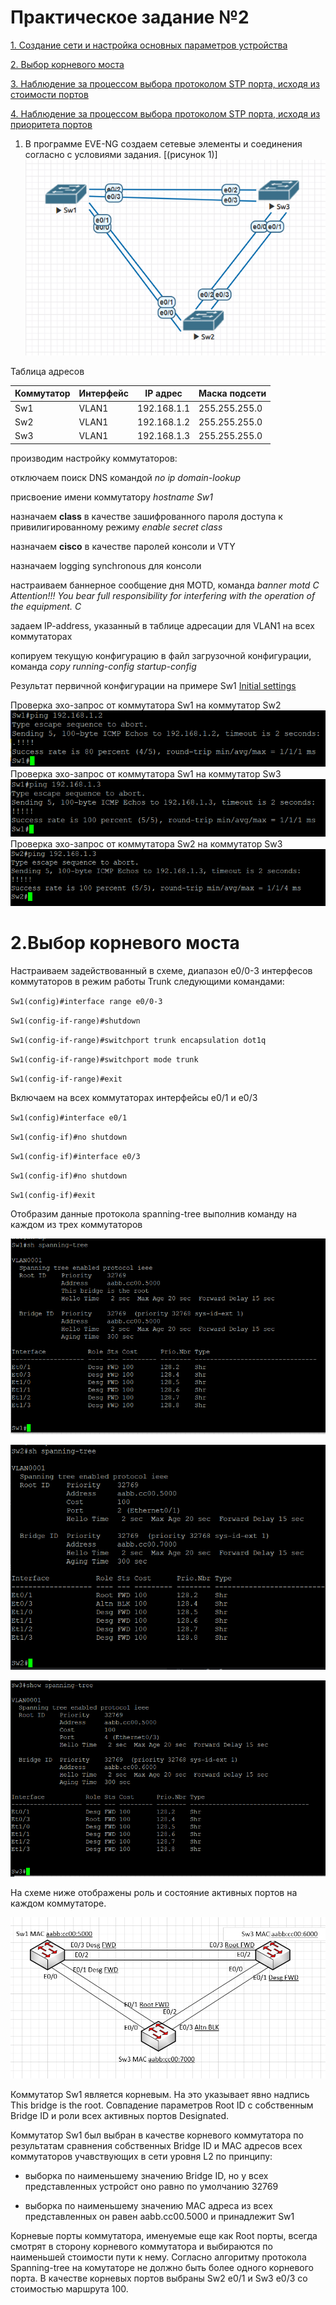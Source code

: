 # Практическое задание №2

[1. Создание сети и настройка основных параметров устройства](https://github.com/Neytrin/Network-ingeneer/blob/9c7119febe541602e65c229d111e159203bd4dfa/labs/lab02/readme.md#L11)

[2. Выбор корневого моста]()

[3. Наблюдение за процессом выбора протоколом STP порта, исходя из стоимости портов]()

[4. Наблюдение за процессом выбора протоколом STP порта, исходя из приоритета портов]()

1. В программе EVE-NG создаем сетевые элементы и соединения согласно с условиями задания. [(рисунок 1)]
![Shem_lab02_EVE.PNG](Shem_lab02_EVE.PNG)

Таблица адресов

| Коммутатор | Интерфейс | IP адрес    | Маска подсети |
|------------|-----------|-------------|---------------|
| Sw1        | VLAN1     | 192.168.1.1 | 255.255.255.0 |
| Sw2        | VLAN1     | 192.168.1.2 | 255.255.255.0 |
| Sw3        | VLAN1     | 192.168.1.3 | 255.255.255.0 |

производим настройку коммутаторов:

отключаем поиcк DNS командой _no ip domain-lookup_

присвоение имени коммутатору _hostname Sw1_

назначаем **class**  в качестве зашифрованного пароля доступа к привилигированному режиму _enable secret class_

назначаем **cisco** в качестве паролей консоли и VTY

назначаем logging synchronous для консоли

настраиваем баннерное сообщение дня MOTD, команда _banner motd C Attention!!! You bear full responsibility for interfering with the operation of the equipment. C_

задаем IP-address, указанный в таблице адресации для VLAN1 на всех коммутаторах

копируем текущую конфигурацию в файл загрузочной конфигурации, команда _copy running-config startup-config_

Результат первичной конфигурации на примере Sw1
[Initial settings](Initial%20settings)

Проверка эхо-запрос от коммутатора Sw1 на коммутатор Sw2
![Ping_Sw1-Sw2.PNG](Ping_Sw1-Sw2.PNG)
Проверка эхо-запрос от коммутатора Sw1 на коммутатор Sw3
![Ping_Sw1-Sw3.PNG](Ping_Sw1-Sw3.PNG)
Проверка эхо-запрос от коммутатора Sw2 на коммутатор Sw3
![Ping_Sw2-Sw3.PNG](Ping_Sw2-Sw3.PNG)


# 2.Выбор корневого моста
Настраиваем задействованный в схеме, диапазон e0/0-3 интерфесов коммутаторов в режим работы Trunk следующими командами:

`Sw1(config)#interface range e0/0-3`

`Sw1(config-if-range)#shutdown`

`Sw1(config-if-range)#switchport trunk encapsulation dot1q`

`Sw1(config-if-range)#switchport mode trunk`

`Sw1(config-if-range)#exit`

Включаем на всех коммутаторах интерфейсы e0/1 и e0/3

`Sw1(config)#interface e0/1`

`Sw1(config-if)#no shutdown`

`Sw1(config-if)#interface e0/3`

`Sw1(config-if)#no shutdown`

`Sw1(config-if)#exit`

Отобразим данные протокола spanning-tree выполнив команду на каждом из трех коммутаторов

![Sh_PVST_Sw1.PNG](Sh_PVST_Sw1.PNG)

![Sh_PVST_Sw2.PNG](Sh_PVST_Sw2.PNG)

![Sh_PVST_Sw3.PNG](Sh_PVST_Sw3.PNG)

На схеме ниже отображены роль и состояние активных портов на каждом коммутаторе.

![Shem_lab02.PNG](Shem_lab02.PNG)

Коммутатор Sw1 является корневым. На это указывает явно надпись This bridge is the root. Совпадение параметров Root ID
c собственным Bridge ID и роли всех активных портов Designated.

Коммутатор Sw1 был выбран в качестве корневого коммутатора по результатам сравнения собственных Bridge ID и MAC адресов
всех коммутаторов учавствующих в сети уровня L2 по принципу:

- выборка по наименьшему значению Bridge ID, но у всех представленных устройст оно равно по умолчанию 32769

- выборка по наименьшему значению MAC адреса из всех представленных он равен aabb.cc00.5000 и принадлежит Sw1

Корневые порты коммутатора, именуемые еще как Root порты, всегда смотрят в сторону корневого коммутатора и выбираются
по наименьшей стоимости пути к нему. Согласно алгоритму протокола Spanning-tree на комутаторе не должно быть более
одного корневого порта. В качестве корневых портов выбраны Sw2 e0/1 и Sw3 e0/3 со стоимостью маршрута 100.







